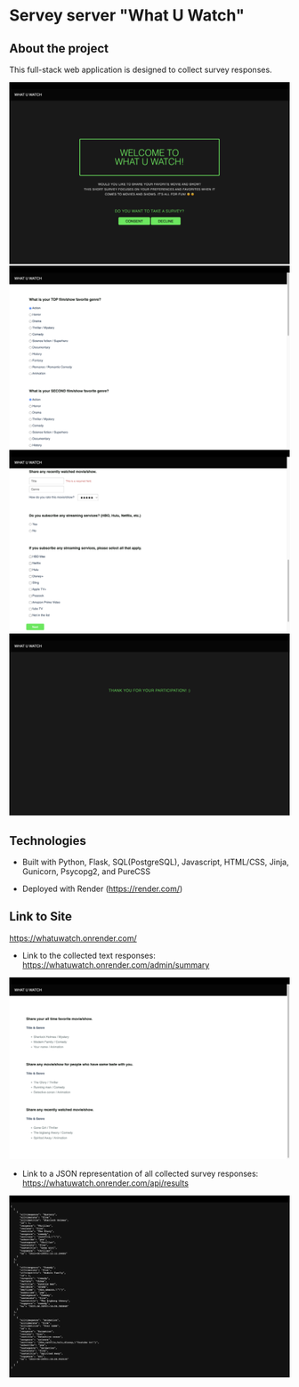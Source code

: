 # Servey server "What U Watch"

## About the project

This full-stack web application is designed to collect survey responses.

<img src="readme/wuw-main.png">
<img src="readme/surveyQ1.png">
<img src="readme/surveyQ2.png">
<img src="readme/surveyThanks.png">
<br>

## Technologies

* Built with
Python, Flask, SQL(PostgreSQL), Javascript, HTML/CSS, Jinja, Gunicorn, Psycopg2, and PureCSS

* Deployed with
Render (https://render.com/)


## Link to Site
<https://whatuwatch.onrender.com/>

* Link to the collected text responses:\
https://whatuwatch.onrender.com/admin/summary
<img src="readme/wuw-text-response.png">

* Link to a JSON representation of all collected survey responses:\
https://whatuwatch.onrender.com/api/results
<img src="readme/wuw-json.png">

## 
